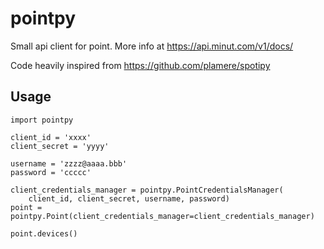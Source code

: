 # pointpy
Small api client for point. More info at https://api.minut.com/v1/docs/

Code heavily inspired from https://github.com/plamere/spotipy

## Usage

```
import pointpy

client_id = 'xxxx'
client_secret = 'yyyy'

username = 'zzzz@aaaa.bbb'
password = 'ccccc'

client_credentials_manager = pointpy.PointCredentialsManager(
    client_id, client_secret, username, password)
point = pointpy.Point(client_credentials_manager=client_credentials_manager)

point.devices()
```
